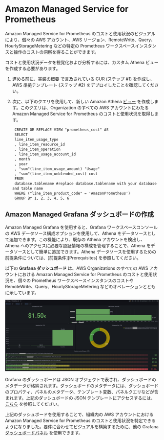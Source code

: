 # Amazon Managed Service for Prometheus

Amazon Managed Service for Prometheus のコストと使用状況のビジュアルにより、個々の AWS アカウント、AWS リージョン、RemoteWrite、Query、HourlyStorageMetering などの特定の Prometheus ワークスペースインスタンスと操作のコストの洞察を得ることができます。

コストと使用状況データを視覚化および分析するには、カスタム Athena ビューを作成する必要があります。

1. 進める前に、[実装の概要][cid-implement] で言及されている CUR (ステップ #1) を作成し、AWS 準拠テンプレート (ステップ #2) をデプロイしたことを確認してください。

2. 次に、以下のクエリを使用して、新しい Amazon Athena [ビュー][view] を作成します。このクエリは、Organization のすべての AWS アカウントにわたる Amazon Managed Service for Prometheus のコストと使用状況を取得します。

        CREATE OR REPLACE VIEW "prometheus_cost" AS
        SELECT
        line_item_usage_type
        , line_item_resource_id
        , line_item_operation
        , line_item_usage_account_id
        , month
        , year
        , "sum"(line_item_usage_amount) "Usage"
        , "sum"(line_item_unblended_cost) cost
        FROM
        database.tablename #replace database.tablename with your database and table name
        WHERE ("line_item_product_code" = 'AmazonPrometheus')
        GROUP BY 1, 2, 3, 4, 5, 6

## Amazon Managed Grafana ダッシュボードの作成

Amazon Managed Grafana を使用すると、Grafana ワークスペースコンソールの AWS データソース構成オプションを使用して、Athena をデータソースとして追加できます。この機能により、既存の Athena アカウントを検出し、Athena へのアクセスに必要な認証情報の構成を管理することで、Athena をデータソースとして簡単に追加できます。Athena データソースを使用するための前提条件については、[前提条件][Prerequisites] を参照してください。


以下の **Grafana ダッシュボード** は、AWS Organizations のすべての AWS アカウントにおける Amazon Managed Service for Prometheus のコストと使用状況を、個々の Prometheus ワークスペースインスタンスのコストや RemoteWrite、Query、HourlyStorageMetering などのオペレーションとともに示しています。

![prometheus-cost](../../../images/prometheus-cost.png)

Grafana のダッシュボードは JSON オブジェクトで表され、ダッシュボードのメタデータが格納されます。ダッシュボードのメタデータには、ダッシュボードのプロパティ、パネルのメタデータ、テンプレート変数、パネルクエリなどが含まれます。上記のダッシュボードの JSON テンプレートにアクセスするには、[こちら](AmazonPrometheus.json) を参照してください。

上記のダッシュボードを使用することで、組織内の AWS アカウントにおける Amazon Managed Service for Prometheus のコストと使用状況を特定できるようになりました。要件に合わせてビジュアルを構築するために、他の Grafana [ダッシュボードパネル][panels] を使用できます。

[前提条件]: https://docs.aws.amazon.com/grafana/latest/userguide/Athena-prereq.html
[view]: https://athena-in-action.workshop.aws/30-basics/303-create-view.html
[panels]: https://docs.aws.amazon.com/grafana/latest/userguide/Grafana-panels.html
[cid-implement]: ../../../guides/cost/cost-visualization/cost.md#implementation
